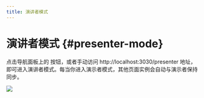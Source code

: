 ```yaml
---
title: 演讲者模式
---
```


# 演讲者模式 {#presenter-mode}

点击导航面板上的 <carbon-user-speaker class="inline-icon-btn"/> 按钮，或者手动访问 http://localhost:3030/presenter 地址，即可进入演讲者模式。每当你进入演示者模式，其他页面实例会自动与演示者保持同步。

![](/screenshots/presenter-mode.png)

